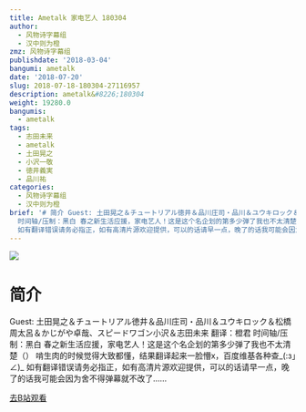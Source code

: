 ```yaml
---
title: Ametalk 家电艺人 180304
author:
  - 风物诗字幕组
  - 汉中则为橙
zmz: 风物诗字幕组
publishdate: '2018-03-04'
bangumi: ametalk
date: '2018-07-20'
slug: 2018-07-18-180304-27116957
description: ametalk&#8226;180304
weight: 19280.0
bangumis:
  - ametalk
tags:
  - 志田未来
  - ametalk
  - 土田晃之
  - 小沢一敬
  - 徳井義実
  - 品川祐
categories:
  - 风物诗字幕组
  - 汉中则为橙
brief: '# 简介 Guest: 土田晃之＆チュートリアル徳井＆品川庄司・品川＆ユウキロック＆松橋周太呂＆かじがや卓哉、スピードワゴン小沢＆志田未来 翻译：橙君
  时间轴/压制：黑白 春之新生活应援，家电艺人！这是这个名企划的第多少弹了我也不太清楚（） 啃生肉的时候觉得大致都懂，结果翻译起来一脸懵x，百度维基各种查_(:з」∠)_
  如有翻译错误请务必指正，如有高清片源欢迎提供，可以的话请早一点，晚了的话我可能会因为舍不得弹幕就不改了……'
---
```

![](https://i.imgur.com/vtSxXFL.jpg)
# 简介  
Guest: 土田晃之＆チュートリアル徳井＆品川庄司・品川＆ユウキロック＆松橋周太呂＆かじがや卓哉、スピードワゴン小沢＆志田未来
翻译：橙君 时间轴/压制：黑白
春之新生活应援，家电艺人！这是这个名企划的第多少弹了我也不太清楚（）
啃生肉的时候觉得大致都懂，结果翻译起来一脸懵x，百度维基各种查_(:з」∠)_ 如有翻译错误请务必指正，如有高清片源欢迎提供，可以的话请早一点，晚了的话我可能会因为舍不得弹幕就不改了……  

[去B站观看](https://www.bilibili.com/video/av27116957/)
 

